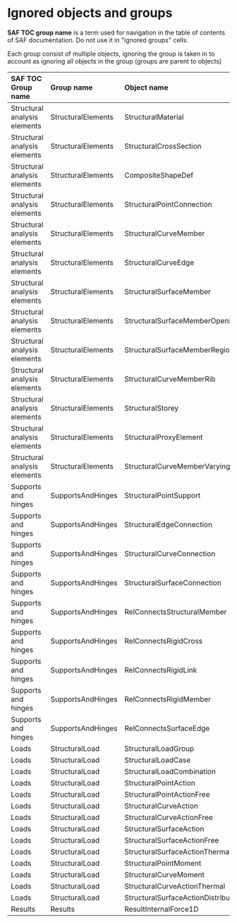 # Ignored objects and groups


**SAF TOC group name** is a term used for navigation in the table of contents of SAF documentation. Do not use it in "ignored groups" cells.

Each group consist of multiple objects, ignoring the group is taken in to account as ignoring all objects in the group \(groups are parent to objects\)

| SAF TOC Group name | Group name | Object name |
| :--- | :--- | :--- |
| Structural analysis elements | StructuralElements | StructuralMaterial |
| Structural analysis elements | StructuralElements | StructuralCrossSection |
| Structural analysis elements | StructuralElements | CompositeShapeDef |
| Structural analysis elements | StructuralElements | StructuralPointConnection |
| Structural analysis elements | StructuralElements | StructuralCurveMember |
| Structural analysis elements | StructuralElements | StructuralCurveEdge |
| Structural analysis elements | StructuralElements | StructuralSurfaceMember |
| Structural analysis elements | StructuralElements | StructuralSurfaceMemberOpening |
| Structural analysis elements | StructuralElements | StructuralSurfaceMemberRegion |
| Structural analysis elements | StructuralElements | StructuralCurveMemberRib |
| Structural analysis elements | StructuralElements | StructuralStorey |
| Structural analysis elements | StructuralElements | StructuralProxyElement |
| Structural analysis elements | StructuralElements | StructuralCurveMemberVarying |
| Supports and hinges | SupportsAndHinges | StructuralPointSupport |
| Supports and hinges | SupportsAndHinges | StructuralEdgeConnection |
| Supports and hinges | SupportsAndHinges | StructuralCurveConnection |
| Supports and hinges | SupportsAndHinges | StructuralSurfaceConnection |
| Supports and hinges | SupportsAndHinges | RelConnectsStructuralMember |
| Supports and hinges | SupportsAndHinges | RelConnectsRigidCross |
| Supports and hinges | SupportsAndHinges | RelConnectsRigidLink |
| Supports and hinges | SupportsAndHinges | RelConnectsRigidMember |
| Supports and hinges | SupportsAndHinges | RelConnectsSurfaceEdge |
| Loads | StructuralLoad | StructuralLoadGroup |
| Loads | StructuralLoad | StructuralLoadCase |
| Loads | StructuralLoad | StructuralLoadCombination |
| Loads | StructuralLoad | StructuralPointAction |
| Loads | StructuralLoad | StructuralPointActionFree |
| Loads | StructuralLoad | StructuralCurveAction |
| Loads | StructuralLoad | StructuralCurveActionFree |
| Loads | StructuralLoad | StructuralSurfaceAction |
| Loads | StructuralLoad | StructuralSurfaceActionFree |
| Loads | StructuralLoad | StructuralSurfaceActionThermal |
| Loads | StructuralLoad | StructuralPointMoment |
| Loads | StructuralLoad | StructuralCurveMoment |
| Loads | StructuralLoad | StructuralCurveActionThermal |
| Loads | StructuralLoad | StructuralSurfaceActionDistribution |
| Results | Results | ResultInternalForce1D |

